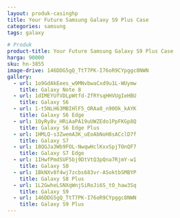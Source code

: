 ```yaml
---
layout: produk-casinghp
title: Your Future Samsung Galaxy S9 Plus Case
categories: samsung
tags: galaxy

# Produk
product-title: Your Future Samsung Galaxy S9 Plus Case
harga: 90000
sku: hn-3855
image-drive: 146DDG5gQ_TtT7PK-I76oR9CYpggc8NWN
gallery:
  - url: 1o9GdAkEees_w9MNvbwaCxd9u1L-WUymw
    title: Galaxy Note 8
  - url: 1dIMEYUfVDLpWtfd-ZfRYsqHHVUgIeHBU
    title: Galaxy S6
  - url: 1-t5NLH63MBIHlF5_ORAa8_n90Ok_kAYK
    title: Galaxy S6 Edge
  - url: 1OyRy8v_HRiAaPA19uUWZEdo1PpFKGp8Q
    title: Galaxy S6 Edge Plus
  - url: 1HMLQ-s3ZwemA3K_uEoAbNoH8sACclD7f
    title: Galaxy S7
  - url: 18QGJa3Wb9FOL-NwqwHclKxxSpjTOnQF7
    title: Galaxy S7 Edge
  - url: 1IHwfPmdSUF5bj9DtVtQ3pQna7RjmY-w1
    title: Galaxy S8
  - url: 1BkNXv8f4wj7zcbs683vr-ASoktbSMBYP
    title: Galaxy S8 Plus
  - url: 1L2GwheLSNXqWnjSiRoJi6S_tO_haw3Sq
    title: Galaxy S9
  - url: 146DDG5gQ_TtT7PK-I76oR9CYpggc8NWN
    title: Galaxy S9 Plus
---
```

